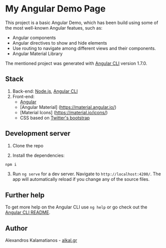 # My Angular Demo Page

This project is a basic Angular Demo, which has been build using some of the most well-known Angular featues, such as:
* Angular components
* Angular directives to show and hide elements
* Use routing to navigate among different views and their components.
* Angular Material Library

The mentioned project was generated with [Angular CLI](https://github.com/angular/angular-cli) version 1.7.0.

## Stack

1. Back-end: [Node.js](http://nodejs.org/), [Angular CLI](https://github.com/angular/angular-cli)
2. Front-end:
    * [Angular](https://angular.io/)
    * [Angular Material] (https://material.angular.io/)
    * [Material Icons] (https://material.io/icons/)
    * CSS based on [Twitter's bootstrap](http://getbootstrap.com/)

## Development server

1. Clone the repo

2. Install the dependencies:

```bash
npm i
```

3. Run `ng serve` for a dev server. Navigate to `http://localhost:4200/`. The app will automatically reload if you change any of the source files.

## Further help

To get more help on the Angular CLI use `ng help` or go check out the [Angular CLI README](https://github.com/angular/angular-cli/blob/master/README.md).

## Author

Alexandros Kalamatianos - [alkal.gr](https://www.alkal.gr)
